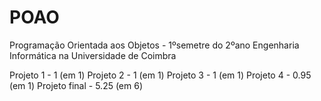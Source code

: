 # POAO
Programação Orientada aos Objetos - 1ºsemetre do 2ºano Engenharia Informática na Universidade de Coimbra

Projeto 1 - 1 (em 1)
Projeto 2 - 1 (em 1)
Projeto 3 - 1 (em 1)
Projeto 4 - 0.95 (em 1)
Projeto final - 5.25 (em 6)
